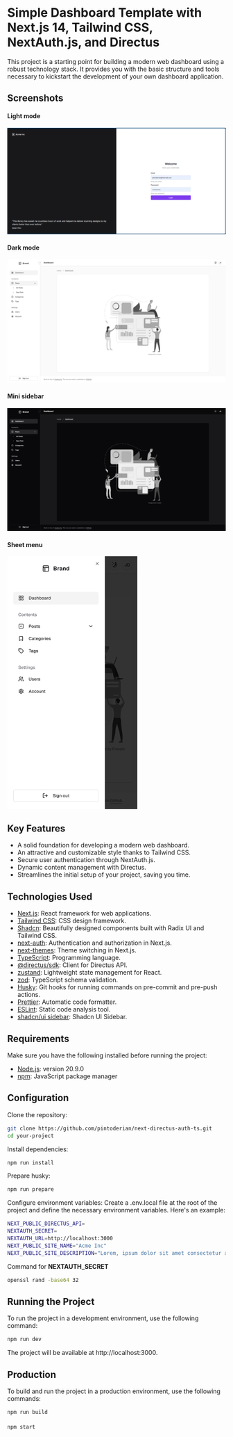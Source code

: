# Simple Dashboard Template with Next.js 14, Tailwind CSS, NextAuth.js, and Directus

This project is a starting point for building a modern web dashboard using a robust technology stack. It provides you with the basic structure and tools necessary to kickstart the development of your own dashboard application.

## Screenshots

#### Light mode

![Light mode](/screenshots/screenshot-1.png)

#### Dark mode

![Dark mode](/screenshots/screenshot-2.png)

#### Mini sidebar

![Mini sidebar](/screenshots/screenshot-3.png)

#### Sheet menu

<img src="/screenshots/screenshot-4.png" width="300">

## Key Features

- A solid foundation for developing a modern web dashboard.
- An attractive and customizable style thanks to Tailwind CSS.
- Secure user authentication through NextAuth.js.
- Dynamic content management with Directus.
- Streamlines the initial setup of your project, saving you time.

## Technologies Used

- [Next.js](https://nextjs.org/): React framework for web applications.
- [Tailwind CSS](https://tailwindcss.com/): CSS design framework.
- [Shadcn](https://ui.shadcn.com/): Beautifully designed components built with Radix UI and Tailwind CSS.
- [next-auth](https://next-auth.js.org/): Authentication and authorization in Next.js.
- [next-themes](https://github.com/pacocoursey/next-themes): Theme switching in Next.js.
- [TypeScript](https://www.typescriptlang.org/): Programming language.
- [@directus/sdk](https://docs.directus.io/guides/sdk/): Client for Directus API.
- [zustand](https://github.com/pmndrs/zustand): Lightweight state management for React.
- [zod](https://github.com/colinhacks/zod): TypeScript schema validation.
- [Husky](https://github.com/typicode/husky): Git hooks for running commands on pre-commit and pre-push actions.
- [Prettier](https://prettier.io/): Automatic code formatter.
- [ESLint](https://eslint.org/): Static code analysis tool.
- [shadcn/ui sidebar](https://github.com/salimi-my/shadcn-ui-sidebar): Shadcn UI Sidebar.

## Requirements

Make sure you have the following installed before running the project:

- [Node.js](https://nodejs.org/): version 20.9.0
- [npm](https://www.npmjs.com/): JavaScript package manager

## Configuration

Clone the repository:

```bash
git clone https://github.com/pintoderian/next-directus-auth-ts.git
cd your-project
```

Install dependencies:

```bash
npm run install
```

Prepare husky:

```bash
npm run prepare
```

Configure environment variables:
Create a .env.local file at the root of the project and define the necessary environment variables. Here's an example:

```bash
NEXT_PUBLIC_DIRECTUS_API=
NEXTAUTH_SECRET=
NEXTAUTH_URL=http://localhost:3000
NEXT_PUBLIC_SITE_NAME="Acme Inc"
NEXT_PUBLIC_SITE_DESCRIPTION="Lorem, ipsum dolor sit amet consectetur adipisicing elit."

```

Command for **NEXTAUTH_SECRET**

```bash
openssl rand -base64 32
```

## Running the Project

To run the project in a development environment, use the following command:

```bash
npm run dev
```

The project will be available at http://localhost:3000.

## Production

To build and run the project in a production environment, use the following commands:

```bash
npm run build

npm start
```
